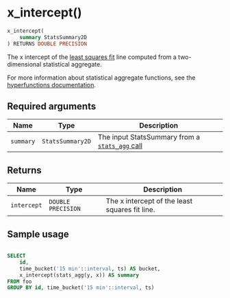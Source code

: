 # x_intercept() <tag type="toolkit" content="Toolkit" />

```sql
x_intercept(
    summary StatsSummary2D
) RETURNS DOUBLE PRECISION
```

The x intercept of the [least squares fit][least-squares] line computed
from a two-dimensional statistical aggregate.

For more information about statistical aggregate functions, see the
[hyperfunctions documentation][hyperfunctions-stats-agg].

## Required arguments

|Name|Type|Description|
|-|-|-|
|`summary`|`StatsSummary2D`|The input StatsSummary from a [`stats_agg` call][stats-agg]|

## Returns

|Name|Type|Description|
|-|-|-|
|`intercept`|`DOUBLE PRECISION`|The x intercept of the least squares fit line. |

## Sample usage

```sql

SELECT
    id,
    time_bucket('15 min'::interval, ts) AS bucket,
    x_intercept(stats_agg(y, x)) AS summary
FROM foo
GROUP BY id, time_bucket('15 min'::interval, ts)
```


[hyperfunctions-stats-agg]: timescaledb/:currentVersion:/how-to-guides/hyperfunctions/stats-aggs/
[stats-agg]:/hyperfunctions/stats_aggs/stats_agg/
[least-squares]:https://en.wikipedia.org/wiki/Least_squares
